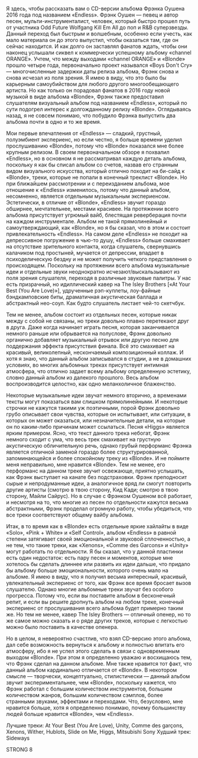 Я здесь, чтобы рассказать вам о CD-версии альбома Фрэнка Оушена 2016 года под названием «Endless». Фрэнк Оушен — певец и автор песен, мульти-инструменталист, человек, который быстро прошел путь от участника Odd Future Wolfgang Kill Em All до поп и R&B суперзвезды. Данный переход был быстрым и волшебным, особенно если учесть, как мало материала он до этого выпустил, чтобы оказаться там, где он сейчас находится. И как долго он заставлял фанатов ждать, чтобы они наконец услышали сиквел к коммерчески успешному альбому «channel ORANGE». Учтем, что между выходами «channel ORANGE» и «Blonde» прошло четыре года, первоначально проект назывался «Boys Don't Cry» — многочисленные задержки даты релиза альбома, Фрэнк снова и снова исчезал из поля зрения. Я имею в виду, что это было бы карьерным самоубийством для любого другого многообещающего артиста. Но как только он порадовал фанатов в 2016 году новой музыкой в виде альбома «Blonde», Фрэнк также предоставил слушателям визуальный альбом под названием «Endless», который по сути подогрел интерес к долгожданному релизу «Blonde». Оглядываясь назад, я не совсем понимаю, что побудило Фрэнка выпустить два альбома почти в одно и то же время.

Мои первые впечатления от «Endless» — сладкий, грустный, полуэмбиент экспериенс, но если честно, я больше времени уделил прослушиванию «Blonde», потому что «Blonde» показался мне более крупным релизом. В своем первоначальном обзоре я похвалил «Endless», но в основном я не рассматривал каждую деталь альбома, поскольку я как бы списал альбом со счетов, назвав его странным видом визуального искусства, который отлично походит на би-сайд к «Blonde», треки, которые не попали в конечный треклист «Blonde». Но при ближайшем рассмотрении и с переизданием альбома, мое отношение к «Endless» изменилось, потому что данный альбом, несомненно, является отдельным музыкальным экспериенсом. Эстетически, в отличие от «Blonde», «Endless» звучит гораздо обширнее, мечтательнее, местами красивее. На протяжении всего альбома присутствует угрюмый вайб, блестящая реверберация почти на каждом инструментале. Альбом не такой прямолинейный и самоутверждающий, как «Blonde», но я бы сказал, что в этом и состоит привлекательность «Endless». На самом деле «Endless» не походит на депрессивное погружение в чью-то душу, «Endless» больше смахивает на отсутствие зрительного контакта, когда слушатель, свернувшись калачиком под простыней, мучается от депрессии, впадает в психоделическую бездну и не может получить четкого представления о происходящем. Поскольку на протяжении всего альбома музыкальные идеи и отдельные звуки неоднократно исчезают/выскальзывают из поля зрения слушателя, переходя в различные звуковые палитры. У нас есть призрачный, но идиллический кавер на The Isley Brothers [«At Your Best (You Are Love)»], удрученные рэп-куплеты, лоу-файные бэндкамповские биты, драматичная акустическая баллада и абстрактный нео-соул. Как будто слушатель листает чей-то скетчбук.

Тем не менее, альбом состоит из отдельных песен, которые никак между с собой не связаны, но треки довольно плавно перетекают друг в друга. Даже когда начинает играть песня, которая заканчивается немного раньше или обрывается на полуслове, Фрэнк довольно органично добавляет музыкальный отрывок или другую песню для поддержания эффекта присутствия финала. Всё это смахивает на красивый, великолепный, нескончаемый композиционный коллаж. И хотя я знаю, что данный альбом записывался в студии, а не в домашних условиях, во многих альбомных треках присутствует интимная атмосфера, что отлично задает всему альбому определенную эстетику, словно данный альбом из далекого прошлого. Весь альбом воспроизводится целостно, как одно меланхоличное блаженство.

Некоторые музыкальные идеи звучат немного вторично, а временами тексты могут показаться вам слишком прямолинейными. И некоторые строчки не кажутся такими уж поэтичными, порой Фрэнк довольно грубо описывает свои чувства, которые он испытывает, или ситуации, в которых он может оказаться, или незначительные детали, на которые он по каким-либо причинам может ссылаться. Песня «Higgs» является ярким примером. Ясно, что текст данного трека небогат, Фрэнк немного сходит с ума, что весь трек смахивает на грустную акустическую обличительную речь, однако грубый перформанс Фрэнка является отличной заменой гораздо более структурированной, запоминающейся и более спокойному треку из «Blonde». И не поймите меня неправильно, мне нравится «Blonde». Тем не менее, его перформанс на данном треке звучит освежающе, приятно услышать, как Фрэнк выступает на канате без подстраховки. Фрэнк преподносит сырые и непродуманные идеи, а аналогичное вряд ли смогут повторить другие артисты (смотрю в твою сторону, Кид Кади; смотрю в твою сторону, Майли Сайрус). Но в случае с Фрэнком Оушеном всё работает, и несмотря на то, что многие из песен по отдельности кажутся весьма абстрактными, Фрэнк проделал огромную работу, чтобы убедиться, что все треки соответствуют общему вайбу альбома.

Итак, в то время как в «Blonde» есть отдельные яркие хайлайты в виде «Solo», «Pink + White» и «Self Control», альбом «Endless» в равной степени затягивает своей эмоциональной и звуковой сплоченностью, а не тем, что такие треки, как «Xenons», «Comme des Garcons» и «Unity» могут работать по отдельности. Я бы сказал, что у данной пластинки есть один недостаток: есть пару песен и моментов, которые мне хотелось бы сделать длиннее или развить их идеи дальше, что придало бы альбому больше эмоциональности, которого очень мало на альбоме. Я имею в виду, что я получил весьма интересный, красивый, увлекательный экспериенс от того, как Фрэнк все время бросает вызов слушателю. Однако многие альбомные треки звучат без особого прогресса. Потому что, если вы поставите альбом в бесконечный репит, и если вы решите дропнуть альбом на любом треке, конечный экспериенс от прослушивания всего альбома будет примерно таким же. Но тем не менее, кавер The Isley Brothers — отличный опенер, но то же самое можно сказать и о ряде других треков, которые с легкостью можно было поставить в качестве опенера.

Но в целом, я невероятно счастлив, что взял CD-версию этого альбома, дал себе возможность вернуться к альбому и полностью впитать его атмосферу, ибо я не успел этого сделать в связи с одновременным выходом «Blonde». При этом я определенно уважаю и восхищаюсь тем, что Фрэнк сделал на данном альбоме. Мне также нравится тот факт, что данный альбом кардинально отличается от «Blonde». В некотором смысле — творчески, концептуально, стилистически — данный альбом звучит экспериментальнее, чем «Blonde», поскольку кажется, что Фрэнк работал с большим количеством инструментов, большим количеством жанров, большим количеством сэмплов, более странными звуками, эффектами и переходами. Что, безусловно, мне нравится больше, хотя я определенно понимаю, почему большинству людей больше нравится «Blonde», чем «Endless».

Лучшие треки: At Your Best (You Are Love), Unity, Comme des garçons, Xenons, Wither, Hublots, Slide on Me, Higgs, Mitsubishi Sony
Худший трек: Sideways

STRONG 8
